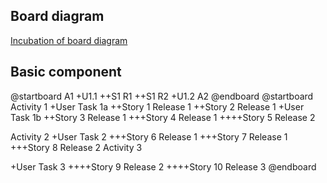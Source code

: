## Board diagram

[Incubation of board diagram](https://github.com/plantuml/plantuml/issues/423)


## Basic component

<plantuml>
@startboard
A1
+U1.1
++S1 R1
++S1 R2 
+U1.2
A2
@endboard
</plantuml>

<plantuml>
@startboard
Activity 1
+User Task 1a
++Story 1 Release 1
++Story 2 Release 1
+User Task 1b
++Story 3 Release 1
+++Story 4 Release 1
++++Story 5 Release 2

Activity 2
+User Task 2
+++Story 6 Release 1
+++Story 7 Release 1
+++Story 8 Release 2
Activity 3

+User Task 3
++++Story 9 Release 2
++++Story 10 Release 3
@endboard
</plantuml>


